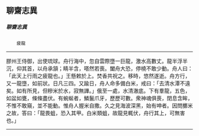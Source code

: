 

## 聊齋志異

##### 聊齋志異
　　`疲龍`

* * *

膠州王侍御，出使琉球。舟行海中，忽自雲際墮一巨龍，激水高數丈。龍半浮半沉，仰其首，以舟承頷；睛半含，嗒然若喪。闔舟大恐，停橈不敢少動。舟人曰：「此天上行雨之疲龍也。」王懸敕於上。焚香共祝之。移時，悠然遂逝。舟方行，又一龍墮，如前狀。日凡三四。又踰日，舟人命多備白米，戒曰：「去清水潭不遠矣。如有所見，但糝米於水，寂無譁。」俄至一處，水清澈底。下有羣龍，五色，如盆如甕，條條盡伏。有蜿蜒者，鱗鬣爪牙，歷歷可數。衆神魂俱喪，閉息含眸，不惟不敢窺，並不能動。惟舟人握米自撒。久之見海波深黑，始有呻者。因問擲米之故，答曰：「龍畏蛆，恐入其甲。白米類蛆，故龍見輒伏，舟行其上，可無害也。」

* * *

